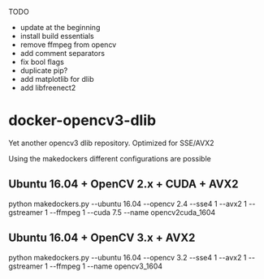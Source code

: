 TODO
- update at the beginning
- install build essentials
- remove ffmpeg from opencv
- add comment separators
- fix bool flags
- duplicate pip?
- add matplotlib for dlib
- add libfreenect2


# docker-opencv3-dlib
Yet another opencv3 dlib repository. Optimized for SSE/AVX2

Using the makedockers different configurations are possible

## Ubuntu 16.04 + OpenCV 2.x + CUDA + AVX2
python makedockers.py --ubuntu 16.04 --opencv 2.4 --sse4 1 --avx2 1 --gstreamer 1 --ffmpeg 1 --cuda 7.5 --name opencv2cuda_1604

## Ubuntu 16.04 + OpenCV 3.x + AVX2
python makedockers.py --ubuntu 16.04 --opencv 3.2 --sse4 1 --avx2 1 --gstreamer 1 --ffmpeg 1 --name opencv3_1604